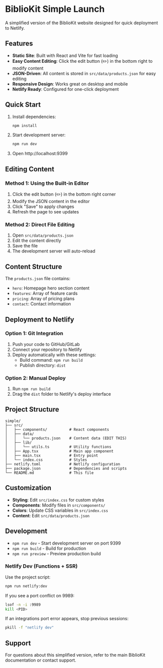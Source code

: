 # BiblioKit Simple Launch

A simplified version of the BiblioKit website designed for quick deployment to Netlify.

## Features

- **Static Site**: Built with React and Vite for fast loading
- **Easy Content Editing**: Click the edit button (✏️) in the bottom right to modify content
- **JSON-Driven**: All content is stored in `src/data/products.json` for easy editing
- **Responsive Design**: Works great on desktop and mobile
- **Netlify Ready**: Configured for one-click deployment

## Quick Start

1. Install dependencies:
   ```bash
   npm install
   ```

2. Start development server:
   ```bash
   npm run dev
   ```

3. Open http://localhost:9399

## Editing Content

### Method 1: Using the Built-in Editor
1. Click the edit button (✏️) in the bottom right corner
2. Modify the JSON content in the editor
3. Click "Save" to apply changes
4. Refresh the page to see updates

### Method 2: Direct File Editing
1. Open `src/data/products.json`
2. Edit the content directly
3. Save the file
4. The development server will auto-reload

## Content Structure

The `products.json` file contains:

- `hero`: Homepage hero section content
- `features`: Array of feature cards
- `pricing`: Array of pricing plans
- `contact`: Contact information

## Deployment to Netlify

### Option 1: Git Integration
1. Push your code to GitHub/GitLab
2. Connect your repository to Netlify
3. Deploy automatically with these settings:
   - Build command: `npm run build`
   - Publish directory: `dist`

### Option 2: Manual Deploy
1. Run `npm run build`
2. Drag the `dist` folder to Netlify's deploy interface

## Project Structure

```
simple/
├── src/
│   ├── components/          # React components
│   ├── data/
│   │   └── products.json    # Content data (EDIT THIS)
│   ├── lib/
│   │   └── utils.ts         # Utility functions
│   ├── App.tsx              # Main app component
│   ├── main.tsx             # Entry point
│   └── index.css            # Styles
├── netlify.toml             # Netlify configuration
├── package.json             # Dependencies and scripts
└── README.md                # This file
```

## Customization

- **Styling**: Edit `src/index.css` for custom styles
- **Components**: Modify files in `src/components/`
- **Colors**: Update CSS variables in `src/index.css`
- **Content**: Edit `src/data/products.json`

## Development

- `npm run dev` - Start development server on port 9399
- `npm run build` - Build for production
- `npm run preview` - Preview production build

### Netlify Dev (Functions + SSR)

Use the project script:

```bash
npm run netlify:dev
```

If you see a port conflict on 9989:

```bash
lsof -n -i :9989
kill <PID>
```

If an integrations port error appears, stop previous sessions:

```bash
pkill -f "netlify dev"
```

## Support

For questions about this simplified version, refer to the main BiblioKit documentation or contact support. 